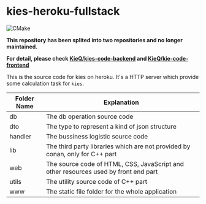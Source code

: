 # kies-heroku-fullstack

![CMake](https://github.com/KieQ/kies-heroku-fullstack/workflows/CMake/badge.svg)

**This repository has been splited into two repositories and no longer maintained.**

**For detail, please check [KieQ/kies-code-backend](https://github.com/KieQ/kies-code-backend) and [KieQ/kie-code-frontend](https://github.com/KieQ/kies-code-frondend)**

This is the source code for kies on heroku. It's a HTTP server which provide some calculation task for `kies`.

|Folder Name|Explanation|
|----|----|
|db| The db operation source code|
|dto| The type to represent a kind of json structure|
handler| The bussiness logistic source code|
|lib| The third party libraries which are not provided by conan, only for C++ part|
|web| The source code of HTML, CSS, JavaScript and other resources used by front end part|
|utils| The utility source code of C++ part|
|www| The static file folder for the whole application|

